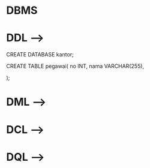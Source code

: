 # DBMS

# DDL -->
CREATE DATABASE kantor;

CREATE TABLE pegawai(
    no INT,
    nama VARCHAR(255),
    
);

# DML -->
# DCL -->
# DQL -->